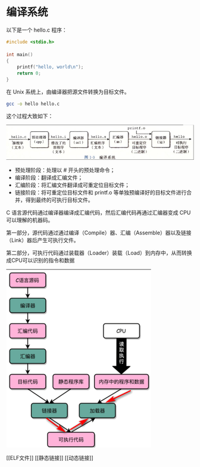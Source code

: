 # 编译系统


以下是一个 hello.c 程序：

```c
#include <stdio.h>

int main()
{
    printf("hello, world\n");
    return 0;
}
```

在 Unix 系统上，由编译器把源文件转换为目标文件。

```bash
gcc -o hello hello.c
```

这个过程大致如下：

![image-20200726152557223](assets/image-20200726152557223.png)

- 预处理阶段：处理以 # 开头的预处理命令；
- 编译阶段：翻译成汇编文件；
- 汇编阶段：将汇编文件翻译成可重定位目标文件；
- 链接阶段：将可重定位目标文件和 printf.o 等单独预编译好的目标文件进行合并，得到最终的可执行目标文件。

C 语言源代码通过编译器编译成汇编代码，然后汇编代码再通过汇编器变成 CPU 可以理解的机器码。

第一部分，源代码通过通过编译（Compile）器、汇编（Assemble）器以及链接（Link）器后产生可执行文件。

第二部分，可执行代码通过装载器（Loader）装载（Load）到内存中，从而转换成CPU可以识别的指令和数据

![image-20201004174446513](assets/image-20201004174446513.png)

[[ELF文件]]
[[静态链接]]
[[动态链接]]
